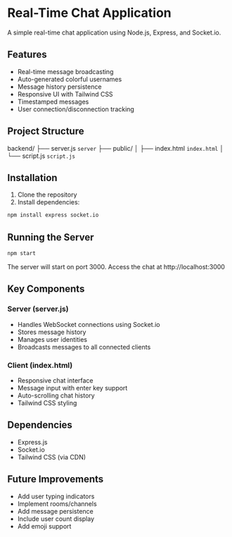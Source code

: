 # Real-Time Chat Application

A simple real-time chat application using Node.js, Express, and Socket.io.

## Features
- Real-time message broadcasting
- Auto-generated colorful usernames
- Message history persistence
- Responsive UI with Tailwind CSS
- Timestamped messages
- User connection/disconnection tracking

## Project Structure

backend/
├── server.js `server` 
├── public/
│   ├── index.html `index.html`
│   └── script.js `script.js`


## Installation
1. Clone the repository
2. Install dependencies:
```bash
npm install express socket.io
```


## Running the Server
```bash
npm start
```
The server will start on port 3000. Access the chat at http://localhost:3000


## Key Components
### Server (server.js)
- Handles WebSocket connections using Socket.io
- Stores message history
- Manages user identities
- Broadcasts messages to all connected clients
### Client (index.html)
- Responsive chat interface
- Message input with enter key support
- Auto-scrolling chat history
- Tailwind CSS styling
## Dependencies
- Express.js
- Socket.io
- Tailwind CSS (via CDN)
## Future Improvements
- Add user typing indicators
- Implement rooms/channels
- Add message persistence
- Include user count display
- Add emoji support